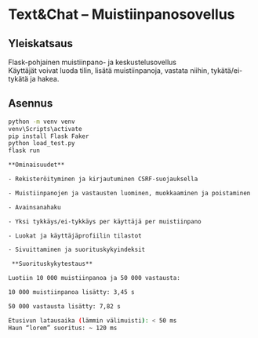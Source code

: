 # Text&Chat – Muistiinpanosovellus

## Yleiskatsaus
Flask-pohjainen muistiinpano- ja keskustelusovellus  
Käyttäjät voivat luoda tilin, lisätä muistiinpanoja, vastata niihin, tykätä/ei-tykätä ja hakea.

## Asennus
```bash
python -m venv venv
venv\Scripts\activate
pip install Flask Faker 
python load_test.py        
flask run

**Ominaisuudet**

- Rekisteröityminen ja kirjautuminen CSRF-suojauksella

- Muistiinpanojen ja vastausten luominen, muokkaaminen ja poistaminen

- Avainsanahaku

- Yksi tykkäys/ei-tykkäys per käyttäjä per muistiinpano

- Luokat ja käyttäjäprofiilin tilastot

- Sivuittaminen ja suorituskykyindeksit

 **Suorituskykytestaus**

Luotiin 10 000 muistiinpanoa ja 50 000 vastausta:

10 000 muistiinpanoa lisätty: 3,45 s

50 000 vastausta lisätty: 7,82 s

Etusivun latausaika (lämmin välimuisti): < 50 ms
Haun “lorem” suoritus: ~ 120 ms
